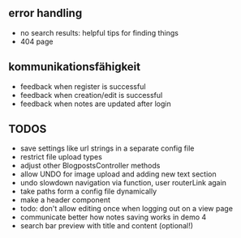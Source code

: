 ## error handling
- no search results: helpful tips for finding things
- 404 page

## kommunikationsfähigkeit
- feedback when register is successful
- feedback when creation/edit is successful
- feedback when notes are updated after login

## TODOS
- save settings like url strings in a separate config file
- restrict file upload types
- adjust other BlogpostsController methods
- allow UNDO for image upload and adding new text section
- undo slowdown navigation via function, user routerLink again
- take paths form a config file dynamically
- make a header component
- todo: don't allow editing once when logging out on a view page
- communicate better how notes saving works in demo 4
- search bar preview with title and content (optional!)
